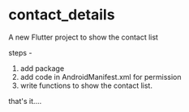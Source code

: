 # contact_details

A new Flutter project to show the contact list

steps -

1. add package
2. add code in AndroidManifest.xml for permission
3. write functions to show the contact list.

that's it....
